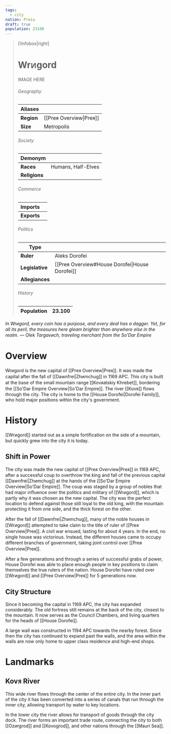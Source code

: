 ```yaml
---
tags:
  - city
nation: Preia
draft: true
population: 23100
---
```

> [!infobox|right]
> # Wrᴎgord
> IMAGE HERE
> ###### Geography
> | **Aliases** |  |
> | - | - |
> | **Region** | [[Preᴙ Overview\|Preᴙ]] |
> | **Size** | Metropolis |
> ###### Society
> | **Demonym** |  |
> | - | - |
> | **Races** | Humans, Half-Elves |
> | **Religions** |  |
> ###### Commerce
> | **Imports** |  |
> | - | - |
> | **Exports** |  |
> ###### Politics
> | **Type** |  |
> | - | - |
> | **Ruler** | Aleks Dorofei |
> | **Legislative** | [[Preᴙ Overview#House Dorofei\|House Dorofei]] |
> | **Allegiances** |  |
> ###### History
> | **Population** | 23.100 |
> | - | - |

*In Wrᴎgord, every coin has a purpose, and every deal has a dagger. Yet, for all its peril, the treasures here gleam brighter than anywhere else in the realm.
— Olek Targavᴎch, traveling merchant from the So'Dar Empire*
# Overview
Wrᴎgord is the new capital of [[Preᴙ Overview|Preᴙ]]. It was made the capital after the fall of [[Dawnfrei|Zhᴎmchug]] in 1169 APC. This city is built at the base of the small mountain range [[Kovᴙatskiy Khrebet]], bordering the [[So'Dar Empire Overview|So'Dar Empire]]. The river [[Kovᴙ]] flows through the city. The city is home to the [[House Dorofei|Dorofei Family]], who hold major positions within the city's government.
# History
[[Wrᴎgord]] started out as a simple fortification on the side of a mountain, but quickly grew into the city it is today.
## Shift in Power
The city was made the new capital of [[Preᴙ Overview|Preᴙ]] in 1169 APC, after a successful coup to overthrow the king and fall of the previous capital [[Dawnfrei|Zhᴎmchug]] at the hands of the [[So'Dar Empire Overview|So'Dar Empire]]. The coup was staged by a group of nobles that had major influence over the politics and military of [[Wrᴎgord]], which is partly why it was chosen as the new capital. The city was the perfect location to defend against those still loyal to the old king, with the mountain protecting it from one side, and the thick forest on the other.

After the fall of [[Dawnfrei|Zhᴎmchug]], many of the noble houses in [[Wrᴎgord]] attempted to take claim to the title of ruler of [[Preᴙ Overview|Preᴙ]]. A civil war ensued, lasting for about 4 years. In the end, no single house was victorious. Instead, the different houses came to occupy different branches of government, taking joint control over [[Preᴙ Overview|Preᴙ]].

After a few generations and through a series of successful grabs of power, House Dorofei was able to place enough people in key positions to claim themselves the true rulers of the nation. House Dorofei have ruled over [[Wrᴎgord]] and [[Preᴙ Overview|Preᴙ]] for 5 generations now.
## City Structure
Since it becoming the capital in 1169 APC, the city has expanded considerably. The old fortress still remains at the back of the city, closest to the mountain. It now serves as the Council Chambers, and living quarters for the heads of [[House Dorofei]].

A large wall was constructed in 1194 APC towards the nearby forest. Since then the city has continued to expand past the walls, and the area within the walls are now only home to upper class residence and high-end shops.
# Landmarks
## **Kov**ᴙ River
This wide river flows through the center of the entire city. In the inner part of the city it has been converted into a series of canals that run through the inner city, allowing transport by water to key locations.

In the lower city the river allows for transport of goods through the city dock. The river forms an important trade route, connecting the city to both [[Ozᴎrgrod]] and [[Kovogrod]], and other nations through the [[Mauri Sea]].